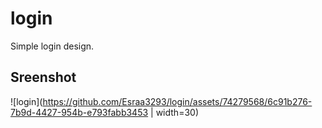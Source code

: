 # login
Simple login design.

## Sreenshot
![login](https://github.com/Esraa3293/login/assets/74279568/6c91b276-7b9d-4427-954b-e793fabb3453 | width=30)

